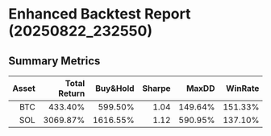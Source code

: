 # Enhanced Backtest Report (20250822_232550)

## Summary Metrics

| Asset | Total Return | Buy&Hold | Sharpe | MaxDD | WinRate | Trades | TP1 Acc | TP2 Acc | SL Hit |
|------:|------------:|--------:|------:|-----:|-------:|------:|--------:|--------:|-------:|
| BTC | 433.40% | 599.50% | 1.04 | 149.64% | 151.33% | 452 | 7.92% | 2.93% | 18.77% |
| SOL | 3069.87% | 1616.55% | 1.12 | 590.95% | 137.10% | 593 | 17.39% | 10.02% | 21.01% |
